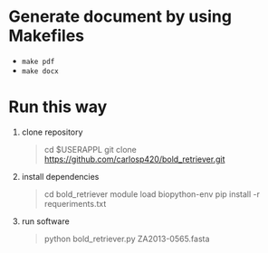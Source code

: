 # Generate document by using Makefiles
* ``make pdf``
* ``make docx``

# Run this way

1. clone repository

    > cd $USERAPPL
    > git clone https://github.com/carlosp420/bold_retriever.git

2. install dependencies

    > cd bold_retriever
    > module load biopython-env
    > pip install -r requeriments.txt

3. run software

    > python bold_retriever.py ZA2013-0565.fasta
